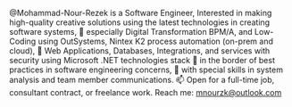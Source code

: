 @Mohammad-Nour-Rezek is a Software Engineer, Interested in making high-quality creative solutions using the latest technologies in creating software systems,
👋 especially Digital Transformation BPM/A, and Low-Coding using OutSystems, Nintex K2 process automation (on-prem and cloud),
👀 Web Applications, Databases, Integrations, and services with security using Microsoft .NET technologies stack
🌱 in the border of best practices in software engineering concerns,
💞️ with special skills in system analysis and team member communications.
📫 Open for a full-time job, consultant contract, or freelance work.
Reach me: mnourzk@outlook.com


<!---
Mohammad-Nour-Rezek/Mohammad-Nour-Rezek is a ✨ special ✨ repository because its `README.md` (this file) appears on your GitHub profile.
You can click the Preview link to take a look at your changes.

    👋 Hi, I’m @Mohammad-Nour-Rezek
    👀 I’m interested in Full stack engineering based on .net and security with react
    🌱 I’m currently learning asp.net core identity and react
    💞️ I’m looking to collaborate on identity server
    📫 How to reach me eng.m_nour@outlook.com


--->
